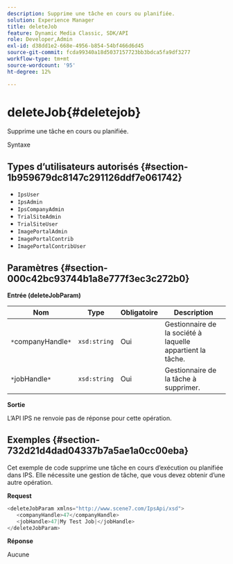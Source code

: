 ```yaml
---
description: Supprime une tâche en cours ou planifiée.
solution: Experience Manager
title: deleteJob
feature: Dynamic Media Classic, SDK/API
role: Developer,Admin
exl-id: d38dd1e2-668e-4956-b854-54bf466d6d45
source-git-commit: fcda99340a18d5037157723bb3bdca5fa9df3277
workflow-type: tm+mt
source-wordcount: '95'
ht-degree: 12%

---
```


# deleteJob{#deletejob}

Supprime une tâche en cours ou planifiée.

Syntaxe

## Types d’utilisateurs autorisés {#section-1b959679dc8147c291126ddf7e061742}

* `IpsUser`
* `IpsAdmin`
* `IpsCompanyAdmin`
* `TrialSiteAdmin`
* `TrialSiteUser`
* `ImagePortalAdmin`
* `ImagePortalContrib`
* `ImagePortalContribUser`

## Paramètres {#section-000c42bc93744b1a8e777f3ec3c272b0}

**Entrée (deleteJobParam)**

| Nom | Type | Obligatoire | Description |
|---|---|---|---|
| `*`companyHandle`*` | `xsd:string` | Oui | Gestionnaire de la société à laquelle appartient la tâche. |
| `*`jobHandle`*` | `xsd:string` | Oui | Gestionnaire de la tâche à supprimer. |

**Sortie**

L’API IPS ne renvoie pas de réponse pour cette opération.

## Exemples {#section-732d21d4dad04337b7a5ae1a0cc00eba}

Cet exemple de code supprime une tâche en cours d’exécution ou planifiée dans IPS. Elle nécessite une gestion de tâche, que vous devez obtenir d’une autre opération.

**Request**

```java
<deleteJobParam xmlns="http://www.scene7.com/IpsApi/xsd">
   <companyHandle>47</companyHandle>
   <jobHandle>47|My Test Job|</jobHandle>
</deleteJobParam>
```

**Réponse**

Aucune
